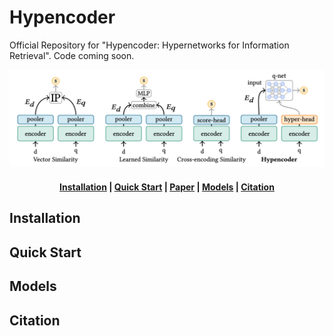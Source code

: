 # Hypencoder
Official Repository for "Hypencoder: Hypernetworks for Information Retrieval". Code coming soon.

![main_image](./imgs/main_figure.jpg)

<h4 align="center">
    <p>
        <a href=#installation>Installation</a> |
        <a href=#quick-start>Quick Start</a> |
        <a href="">Paper</a> |
        <a href=#models>Models</a> |
        <a href="#cite">Citation</a>
    <p>
</h4>

## Installation


## Quick Start


## Models


## Citation
